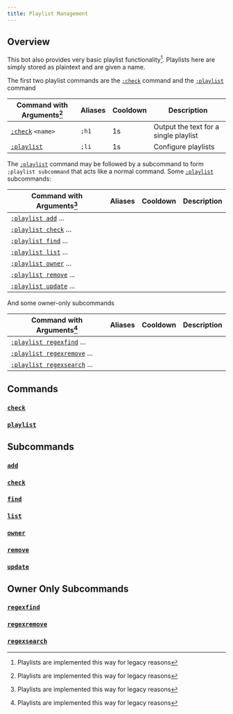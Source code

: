 ```yaml
---
title: Playlist Management
---
```


## Overview

This bot also provides very basic playlist functionality[^1]. Playlists here are simply stored as plaintext and are given a name.

[^1]: Playlists are implemented this way for legacy reasons

The first two playlist commands are the [`;check`](#check) command and the [`;playlist`](#playlist) command

| Command with Arguments[^1] | Aliases | Cooldown | Description |
|-|-|-|-|
| [`;check`](#check) `<name>` | `;h1` | 1s | Output the text for a single playlist |
| [`;playlist`](#playlist) | `;li` | 1s | Configure playlists |

The [`;playlist`](#playlist) command may be followed by a subcommand to form `;playlist subcommand` that acts like a normal command. Some [`;playlist`](#playlist) subcommands:

| Command with Arguments[^1] | Aliases | Cooldown | Description |
|-|-|-|-|
| [`;playlist add`](#add) ... | | | |
| [`;playlist check`](#check) ... | | | |
| [`;playlist find`](#find) ... | | | |
| [`;playlist list`](#list) ... | | | |
| [`;playlist owner`](#owner) ... | | | |
| [`;playlist remove`](#remove) ... | | | |
| [`;playlist update`](#update) ... | | | |

And some owner-only subcommands

| Command with Arguments[^1] | Aliases | Cooldown | Description |
|-|-|-|-|
| [`;playlist regexfind`](#add) ... | | | |
| [`;playlist regexremove`](#add) ... | | | |
| [`;playlist regexsearch`](#add) ... | | | |

## Commands

### [`check`](#check)

### [`playlist`](#playlist)

## Subcommands

### [`add`](#add)

### [`check`](#check)

### [`find`](#find)

### [`list`](#list)

### [`owner`](#owner)

### [`remove`](#remove)

### [`update`](#update)

## Owner Only Subcommands

### [`regexfind`](#regexfind)

### [`regexremove`](#regexremove)

### [`regexsearch`](#regexsearch)
